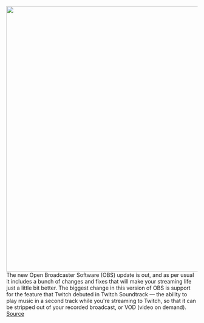 <img src='https://cdn.vox-cdn.com/thumbor/qtvNezggH9rg5Yd0pkYbhwGG_PQ=/0x0:2040x1360/1200x800/filters:focal(857x517:1183x843)/cdn.vox-cdn.com/uploads/chorus_image/image/68517862/acastro_200410_1777_OBS_0001.0.jpg' width='700px' /><br/>
The new Open Broadcaster Software (OBS) update is out, and as per usual it includes a bunch of changes and fixes that will make your streaming life just a little bit better. The biggest change in this version of OBS is support for the feature that Twitch debuted in Twitch Soundtrack — the ability to play music in a second track while you're streaming to Twitch, so that it can be stripped out of your recorded broadcast, or VOD (video on demand).
<a href='https://www.theverge.com/2020/12/15/22176709/obs-update-twitch-soundtrack-vods-copyright'> Source <a/>